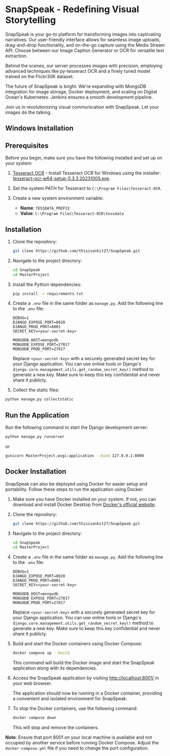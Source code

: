 # SnapSpeak - Redefining Visual Storytelling

SnapSpeak is your go-to platform for transforming images into captivating narratives. Our user-friendly interface allows for seamless image uploads, drag-and-drop functionality, and on-the-go capture using the Media Stream API. Choose between our Image Caption Generator or OCR for versatile text extraction.

Behind the scenes, our server processes images with precision, employing advanced techniques like py-tesseract OCR and a finely tuned model trained on the Flickr30K dataset. 

The future of SnapSpeak is bright. We're expanding with MongoDB integration for image storage, Docker deployment, and scaling on Digital Ocean's Kubernetes. Jenkins ensures a smooth development pipeline.

Join us in revolutionizing visual communication with SnapSpeak. Let your images do the talking.

## Windows Installation

## Prerequisites

Before you begin, make sure you have the following installed and set up on your system:

1. [Tesseract OCR](https://github.com/tesseract-ocr/tesseract) - Install Tesseract OCR for Windows using the installer: [tesseract-ocr-w64-setup-5.3.3.20231005.exe](https://digi.bib.uni-mannheim.de/tesseract/tesseract-ocr-w64-setup-5.3.3.20231005.exe).

2. Set the system PATH for Tesseract to `C:\Program Files\Tesseract-OCR`.

3. Create a new system environment variable:
   - **Name**: `TESSDATA_PREFIX`
   - **Value**: `C:\Program Files\Tesseract-OCR\tessdata`

## Installation

1. Clone the repository:

   ```bash
   git clone https://github.com/thisisankit27/SnapSpeak.git
   ```

2. Navigate to the project directory:

   ```bash
   cd SnapSpeak
   cd MasterProject
   ```

3. Install the Python dependencies:

   ```bash
   pip install -r requirements.txt
   ```

4. Create a `.env` file in the same folder as `manage.py`. Add the following line to the `.env` file:

   ```dotenv
   DEBUG=1
   DJANGO_EXPOSE_PORT=8020
   DJANGO_PROD_PORT=8001
   SECRET_KEY=<your-secret-key>

   MONGODB_HOST=mongodb
   MONGODB_EXPOSE_PORT=27017
   MONGODB_PROD_PORT=27017
   ```

   Replace `<your-secret-key>` with a securely generated secret key for your Django application. You can use online tools or Django's `django.core.management.utils.get_random_secret_key()` method to generate a new key. Make sure to keep this key confidential and never share it publicly.

5. Collect the static files:

```bash
python manage.py collectstatic
```

## Run the Application

Run the following command to start the Django development server:

```bash
python manage.py runserver
```
or 

```bash
gunicorn MasterProject.wsgi:application --bind 127.0.0.1:8000
```
   
## Docker Installation

SnapSpeak can also be deployed using Docker for easier setup and portability. Follow these steps to run the application using Docker:

1. Make sure you have Docker installed on your system. If not, you can download and install Docker Desktop from [Docker's official website](https://www.docker.com/products/docker-desktop).

2. Clone the repository:

   ```bash
   git clone https://github.com/thisisankit27/SnapSpeak.git
   ```

3. Navigate to the project directory:

   ```bash
   cd SnapSpeak
   cd MasterProject
   ```

4. Create a `.env` file in the same folder as `manage.py`. Add the following line to the `.env` file:

   ```dotenv
   DEBUG=1
   DJANGO_EXPOSE_PORT=8020
   DJANGO_PROD_PORT=8001
   SECRET_KEY=<your-secret-key>

   MONGODB_HOST=mongodb
   MONGODB_EXPOSE_PORT=27017
   MONGODB_PROD_PORT=27017
   ```

   Replace `<your-secret-key>` with a securely generated secret key for your Django application. You can use online tools or Django's `django.core.management.utils.get_random_secret_key()` method to generate a new key. Make sure to keep this key confidential and never share it publicly.


5. Build and start the Docker containers using Docker Compose:

   ```bash
   docker compose up --build
   ```

   This command will build the Docker image and start the SnapSpeak application along with its dependencies.

6. Access the SnapSpeak application by visiting [http://localhost:8001/](http://localhost:8001/) in your web browser.

   The application should now be running in a Docker container, providing a convenient and isolated environment for SnapSpeak.

7. To stop the Docker containers, use the following command:

   ```bash
   docker compose down
   ```

   This will stop and remove the containers.

**Note**: Ensure that port 8001 on your local machine is available and not occupied by another service before running Docker Compose. Adjust the `docker-compose.yml` file if you need to change the port configuration.
